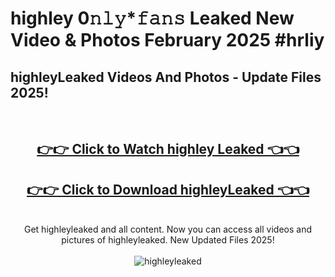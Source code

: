 # highley 0𝚗𝚕𝚢*𝚏𝚊𝚗𝚜 Leaked New Video & Photos February 2025 #hrliy

<h2>highleyLeaked Videos And Photos - Update Files 2025!</h2>
<br>
<div align="center">
<h2><a href="https://mediaupload.pro?title=highley&ref=11F" rel="nofollow">👉👉 Click to Watch highley Leaked 👈👈</a></h2>
<h2><a href="https://mediaupload.pro?title=highley&ref=11F" rel="nofollow">👉👉 Click to Download highleyLeaked 👈👈</a></h2>
<br>
Get highleyleaked and all content. Now you can access all videos and pictures of highleyleaked. New Updated Files 2025!
<br>
<br>
<a href="https://mediaupload.pro?title=highley&ref=11F" rel="nofollow" data-target="animated-image.originalLink"><img src="https://i.ibb.co/Gkj2r4b/banner.png" alt="highleyleaked" style="max-width: 100%; display: inline-block;" data-target="animated-image.originalImage"></a>
</div>
<br>

